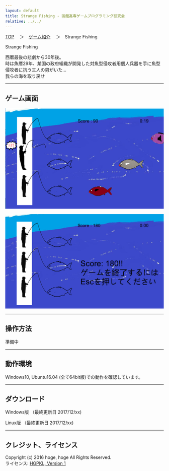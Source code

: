 ```yaml
---
layout: default
title: Strange Fishing - 函館高専ゲームプログラミング研究会
relative: ../../
---
```

<div class="content">
<div class="main">

<p class="bread">
<a href="../../">TOP</a>
　＞　<a href="../">ゲーム紹介</a>
　＞　Strange Fishing
</p>

<p class="title">
Strange Fishing
</p>
					
<p>
西暦最後の悲劇から30年後。
<br>
時は魚暦29年、某国の政府組織が開発した対魚型侵攻者用個人兵器を手に魚型侵攻者に抗う三人の男がいた…
<br>
我らの海を取り戻せ
</p>

<hr>
<h2>ゲーム画面</h2>

<p>
<img alt="スクリーンショット" src="./ss1.png">
</p>

<p>
<img alt="スクリーンショット" src="./ss2.png">
</p>

<hr>
<h2>操作方法</h2>

<p>
準備中
</p>

<hr>
<h2>動作環境</h2>

<p>
Windows10, Ubuntu16.04 (全て64bit版)での動作を確認しています。
</p>

<hr>
<h2>ダウンロード</h2>

<p>
Windows版 （最終更新日 2017/12/xx)
</p>
<p>
Linux版 （最終更新日 2017/12/xx)
</p>

<hr>
<h2>クレジット、ライセンス</h2>

<p>
Copyright (c) 2016 hoge, hoge All Rights Reserved.
<br>
ライセンス: <a href="../../other/HGPKLv1.html">HGPKL, Version 1</a>
</p>

</div>
</div>
